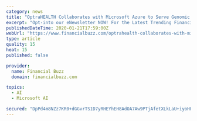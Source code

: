 ```yaml
---
category: news
title: "OptraHEALTH Collaborates with Microsoft Azure to Serve Genomic Health Industry with the Launch of GeneFAX Pro"
excerpt: "Opt-into our eNewsletter NOW! For the Latest Trending Financial News Topics in Cannabis, Tech, Biotechs, Precious Metals, Energy, Renewable Energy and much more! Please visit us on a daily basis to stay up to date with Latest Buzz in Financial and Economic News! www.financialbuzz.com Located on Wall Street in the heart of New York City’s ..."
publishedDateTime: 2020-01-21T17:59:00Z
webUrl: "https://www.financialbuzz.com/optrahealth-collaborates-with-microsoft-azure-to-serve-genomic-health-industry-with-the-launch-of-genefax-pro/"
type: article
quality: 15
heat: 15
published: false

provider:
  name: Financial Buzz
  domain: financialbuzz.com

topics:
  - AI
  - Microsoft AI

secured: "DpPd4m8NZz7KR0+dGGvrTS1D7yRHEYhEH8AdOA7Aw9PTjAfetXLkLaU+iyoHFi/8hbVl482Ydjc9kKuPmH2YCnjquenJ0LGOBc+eyAxJgylm76EQXmIWKWAJ8yItJ3Bf+uZ7b3BsO+r+KN+bn+8mw5ANfrMPsTU70MlYhpFH1tPAv9DZxHk2bdgw9LQX+pxa59iRo/fcWtikNMBiKg8d5AW5QwuLYD25cDBbKyYYXk2gHsDbQMhAc3nMaApJFGkIhZqmJJQCGMWc8kPP2E9RodgwcqIQ//R/t0QNrIV0gzGFGIgwbIW/97+dXSV0wAITJPZeIM+Wr5ZZcqSEbrQf7/5Gm1o/OArA6XwU3dJwv4dNlQ9U+o/SbO65ea7rXuTkk6h0Ef24oCLRSsI2mPhRxoAGXz+toNnp1ak1nToqPKJo5w9EAm5hgmRJ7+qn1hwrpXU6ClbJACJ1f8eq+WJdDA==;3+J9GgV36Mi3KIWg/SlNWQ=="
---
```


